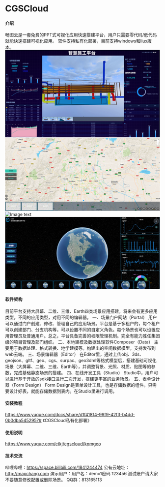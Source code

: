 # CGSCloud

#### 介绍
畅图云是一套免费的PPT式可视化应用快速搭建平台，用户只需要零代码/低代码就能快速搭建可视化应用。
软件支持私有化部署，目前支持windows和liux版本。
![Image text](https://github.com/CGSCloud/cgscloud/blob/main/bigscreen.png)
![Image text](https://github.com/CGSCloud/cgscloud/blob/main/2d.png)
![Image text](https://github.com/CGSCloud/cgscloud/blob/main/3d.png)
![Image text](https://github.com/CGSCloud/cgscloud/blob/main/earth.png)

#### 软件架构
目前平台支持大屏幕、二维、三维、Earth四类场景应用搭建，将来会有更多应用类型。不同的应用类型，对用不同的编辑器。
一、场景门户网站（Portal）
用户可以通过门户创建、修改、管理自己的应用场景。平台是基于多租户的，每个租户可以创建部门、分支机构等，可以设置不同的自定义角色。每个场景也可以设置应用管理员及普通用户。总之，平台具备完善的权限管理机制。完全有能力胜任集团级的项目管理及部门组织。
二、本地建模及数据处理软件Composer（Data）
主要用于数据处理、格式转换、地学建模等。构建出的空间数据模型，支持发布到web云端。
三、场景编辑器（Editor）
在Editor里，通过上传obj、3ds、geojson、gltf、geo、cgs、surpac、geo3dml等格式模型后，搭建基础可视化场景（大屏幕、二维、三维、Earth等），并调整背景、光照、材质、贴图等的参数，完成基础静态场景的搭建。
四、在线开发工具（Studio）
Studio中，用户可以进行基于开放的sdk接口进行二次开发，搭建更丰富的业务场景。
五、表单设计器（Form Design）
Form Design是表单设计工具，也是存储数据的组件。只需要设计好表，就能存储数据到表内。在Studio里进行调用。

#### 安装教程

https://www.yuque.com/docs/share/d1f41814-99f9-42f3-b4dd-0b0dba545295?# 《CGSCloud私有化部署》

#### 使用说明

https://www.yuque.com/ctkj/cgscloud/kpmgeo


#### 技术交流

哔哩哔哩：https://space.bilibili.com/1841244474
公有云地址：http://mapchang.com  演示用户：用户名：demo1密码 123456   测试账户请大家不要随意修改配置或删除场景。
QQ群：813165113	
